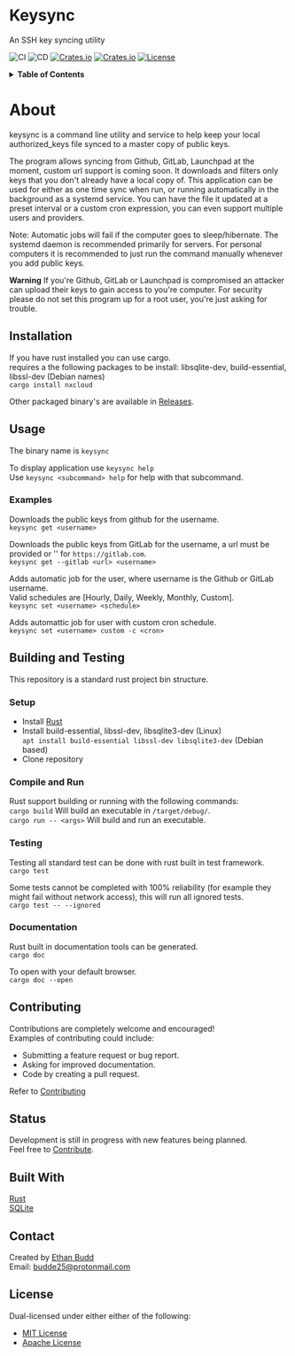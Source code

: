 <!-- Title -->
# Keysync

<!-- Subtitle -->
An SSH key syncing utility

<!-- Shields -->
![CI](https://img.shields.io/github/workflow/status/budde25/keysync/CI/main?style=flat-square)
![CD](https://img.shields.io/github/workflow/status/budde25/keysync/CD/main?style=flat-square)
[![Crates.io](https://img.shields.io/crates/v/keysync?style=flat-square)](https://crates.io/crates/keysync)
[![Crates.io](https://img.shields.io/crates/d/keysync?style=flat-square)](https://crates.io/crates/keysync)
[![License](https://img.shields.io/crates/l/keysync?style=flat-square)](https://crates.io/crates/keysync)

<!-- Table of Contents -->
<details>
  <summary><strong>Table of Contents</strong></summary>
  <ol>
    <li><a href="#about">About</a></li>
    <li><a href="#installation">Installation</a></li>
    <li>
      <a href="#usage">Usage</a>
      <ul>
        <li><a href="#examples">Examples</a></li>
      </ul>
    </li>
    <li>
      <a href="#building-and-testing">Building and Testing</a>
        <ul>
          <li><a href="#setup">Setup</a></li>
          <li><a href="#compile-and-run">Compile and Run</a></li>
          <li><a href="#testing">Testing</a></li>
          <li><a href="#documentation">Documentation</a></li>
        </ul>
    </li>
    <li><a href="#contributing">Contributing</a></li>
    <li><a href="#status">Status</a></li>
    <li><a href="#built-with">Built With</a></li>
    <li><a href="#contact">Contact</a></li>
    <li><a href="#license">License</a></li>
  </ol>
</details>

<!-- Image/GIF -->

<!-- Info -->
# About

keysync is a command line utility and service to help keep your local authorized_keys file synced to a master copy of public keys.  

The program allows syncing from Github, GitLab, Launchpad at the moment, custom url support is coming soon. It downloads and filters only keys that you don't already have a local copy of. This application can be used for either as one time sync when run, or running automatically in the background as a systemd service. You can have the file it updated at a preset interval or a custom cron expression, you can even support multiple users and providers.  

Note: Automatic jobs will fail if the computer goes to sleep/hibernate. The systemd daemon is recommended primarily for servers. For personal computers it is recommended to just run the command manually whenever you add public keys.

**Warning** If you're Github, GitLab or Launchpad is compromised an attacker can upload their keys to gain access to you're computer. For security please do not set this program up for a root user, you're just asking for trouble.

<!-- Installation -->
## Installation

If you have rust installed you can use cargo.  
requires a the following packages to be install:
libsqlite-dev, build-essential, libssl-dev (Debian names)  
`cargo install nxcloud`  
  
Other packaged binary's are available in [Releases](https://github.com/budde25/keysync/releases).  

<!-- Usage -->
## Usage

The binary name is `keysync`  

To display application use `keysync help`  
Use `keysync <subcommand> help` for help with that subcommand.  

<!-- Examples -->
### Examples

Downloads the public keys from github for the username.  
`keysync get <username>`  

Downloads the public keys from GitLab for the username, a url must be provided or '' for `https://gitlab.com`.  
`keysync get --gitlab <url> <username>`  

Adds automatic job for the user, where username is the Github or GitLab username.  
Valid schedules are [Hourly, Daily, Weekly, Monthly, Custom].  
`keysync set <username> <schedule>`  

 Adds automattic job for user with custom cron schedule.  
`keysync set <username> custom -c <cron>`  

<!-- Building and Testing -->
## Building and Testing

This repository is a standard rust project bin structure.  

<!-- Setup -->
### Setup

* Install [Rust](https://www.rust-lang.org/tools/install)  
* Install build-essential, libssl-dev, libsqlite3-dev  (Linux) <br> `apt install build-essential libssl-dev libsqlite3-dev` (Debian based)
* Clone repository

<!-- Compile and Run -->
### Compile and Run

Rust support building or running with the following commands:  
`cargo build` Will build an executable in `/target/debug/`.  
`cargo run -- <args>` Will build and run an executable.  

<!-- Testing -->
### Testing

Testing all standard test can be done with rust built in test framework.  
`cargo test`

Some tests cannot be completed with 100% reliability (for example they might fail without network access), this will run all ignored tests.  
`cargo test -- --ignored`

<!-- Docs -->
### Documentation

Rust built in documentation tools can be generated.  
`cargo doc`

To open with your default browser.  
`cargo doc --open`

<!-- Contributing -->
## Contributing

Contributions are completely welcome and encouraged!  
Examples of contributing could include:  

* Submitting a feature request or bug report.  
* Asking for improved documentation.  
* Code by creating a pull request.  

Refer to [Contributing](CONTRIBUTING.md)

<!-- Development Status -->
## Status

Development is still in progress with new features being planned.  
Feel free to [Contribute](#Contributing).

<!-- Technologies -->
## Built With

[Rust](https://www.rust-lang.org/)  
[SQLite](https://sqlite.org/index.html)  

<!-- Contact Info -->
## Contact

Created by [Ethan Budd](https://github.com/budde25)  
Email: [budde25@protonmail.com](mailto:budde25@protonmail.com)  

<!-- License -->
## License

Dual-licensed under either either of the following:

* [MIT License](LICENSE-MIT)
* [Apache License](LICENSE-APACHE)  
